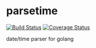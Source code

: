# parsetime

[![Build Status](https://travis-ci.org/tkuchiki/parsetime.svg?branch=master)](https://travis-ci.org/tkuchiki/parsetime)
[![Coverage Status](https://coveralls.io/repos/tkuchiki/parsetime/badge.svg?branch=master&service=github)](https://coveralls.io/github/tkuchiki/parsetime?branch=master)

date/time parser for golang
